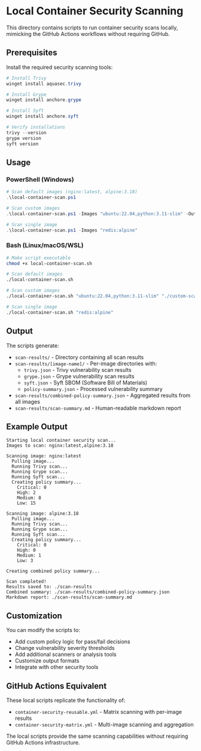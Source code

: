 # Local Container Security Scanning

This directory contains scripts to run container security scans locally, mimicking the GitHub Actions workflows without requiring GitHub.

## Prerequisites

Install the required security scanning tools:

```powershell
# Install Trivy
winget install aquasec.trivy

# Install Grype
winget install anchore.grype

# Install Syft
winget install anchore.syft

# Verify installations
trivy --version
grype version
syft version
```

## Usage

### PowerShell (Windows)

```powershell
# Scan default images (nginx:latest, alpine:3.18)
.\local-container-scan.ps1

# Scan custom images
.\local-container-scan.ps1 -Images "ubuntu:22.04,python:3.11-slim" -OutputDir "./custom-scan"

# Scan single image
.\local-container-scan.ps1 -Images "redis:alpine"
```

### Bash (Linux/macOS/WSL)

```bash
# Make script executable
chmod +x local-container-scan.sh

# Scan default images
./local-container-scan.sh

# Scan custom images
./local-container-scan.sh "ubuntu:22.04,python:3.11-slim" "./custom-scan"

# Scan single image
./local-container-scan.sh "redis:alpine"
```

## Output

The scripts generate:

- `scan-results/` - Directory containing all scan results
- `scan-results/[image-name]/` - Per-image directories with:
  - `trivy.json` - Trivy vulnerability scan results
  - `grype.json` - Grype vulnerability scan results
  - `syft.json` - Syft SBOM (Software Bill of Materials)
  - `policy-summary.json` - Processed vulnerability summary
- `scan-results/combined-policy-summary.json` - Aggregated results from all images
- `scan-results/scan-summary.md` - Human-readable markdown report

## Example Output

```
Starting local container security scan...
Images to scan: nginx:latest,alpine:3.18

Scanning image: nginx:latest
  Pulling image...
  Running Trivy scan...
  Running Grype scan...
  Running Syft scan...
  Creating policy summary...
    Critical: 0
    High: 2
    Medium: 8
    Low: 15

Scanning image: alpine:3.18
  Pulling image...
  Running Trivy scan...
  Running Grype scan...
  Running Syft scan...
  Creating policy summary...
    Critical: 0
    High: 0
    Medium: 1
    Low: 3

Creating combined policy summary...

Scan completed!
Results saved to: ./scan-results
Combined summary: ./scan-results/combined-policy-summary.json
Markdown report: ./scan-results/scan-summary.md
```

## Customization

You can modify the scripts to:

- Add custom policy logic for pass/fail decisions
- Change vulnerability severity thresholds
- Add additional scanners or analysis tools
- Customize output formats
- Integrate with other security tools

## GitHub Actions Equivalent

These local scripts replicate the functionality of:

- `container-security-reusable.yml` - Matrix scanning with per-image results
- `container-security-matrix.yml` - Multi-image scanning and aggregation

The local scripts provide the same scanning capabilities without requiring GitHub Actions infrastructure.
